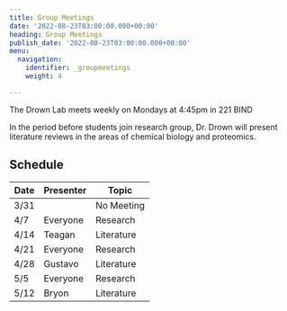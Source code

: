 ```yaml
---
title: Group Meetings
date: '2022-08-23T03:00:00.000+00:00'
heading: Group Meetings
publish_date: '2022-08-23T03:00:00.000+00:00'
menu:
  navigation:
    identifier: _groupmeetings
    weight: 4

---
```


The Drown Lab meets weekly on Mondays at 4:45pm in 221 BIND

In the period before students join research group, Dr. Drown will present literature reviews
in the areas of chemical biology and proteomics.

## Schedule

| Date |	Presenter |	Topic |
| --------- | ------------ |------- |
| 3/31	| 	| No Meeting |
| 4/7	| Everyone	| Research |
| 4/14	| Teagan	| Literature |
| 4/21	| Everyone	| Research |
| 4/28	| Gustavo	| Literature |
| 5/5	| Everyone	| Research |
| 5/12	| Bryon	| Literature |
